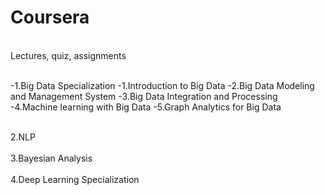 # Coursera
<br/>Lectures, quiz, assignments<br/>

<br/>
-1.Big Data Specialization
  -1.Introduction to Big Data
  -2.Big Data Modeling and Management System
  -3.Big Data Integration and Processing
  -4.Machine learning with Big Data
  -5.Graph Analytics for Big Data 
<br/>

<br/>2.NLP<br/>
<br/>3.Bayesian Analysis<br/>
<br/>4.Deep Learning Specialization <br/>

